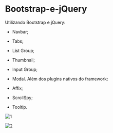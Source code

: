# Bootstrap-e-jQuery

Utilizando Bootstrap e jQuery:

- Navbar;
- Tabs;
- List Group;
- Thumbnail;
- Input Group;
- Modal.
Além dos plugins nativos do framework:

- Affix;
- ScrollSpy;
- Tooltip.

![1](https://user-images.githubusercontent.com/82901722/139962752-b865e75c-25f7-4c75-b09f-e2a36b9c9927.gif)


![2](https://user-images.githubusercontent.com/82901722/139963013-c5b89c1d-7010-42ac-b578-50a498d7b7ad.gif)
